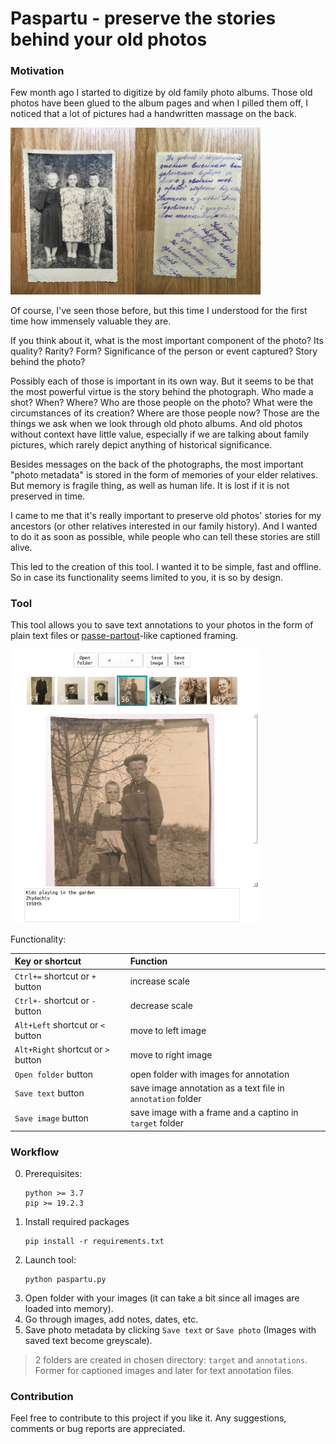 # Paspartu - preserve the stories behind your old photos

### Motivation

Few month ago I started to digitize by old family photo albums.
Those old photos have been glued to the album pages and when I pilled them off, 
I noticed that a lot of pictures had a handwritten massage on the back. 

<img src="./images/original.png" alt="drawing" width="400"/>

Of course, I've seen those before, but this time I understood for the first time how 
immensely valuable they are.

If you think about it, what is the most important component of the photo? Its quality? Rarity? Form? Significance of 
the person or event captured? Story behind the photo? 

Possibly each of those is important in its own way. But it seems to be that the most powerful virtue is the 
story behind the photograph. Who made a shot? When? Where? Who are those people on the photo? What were the 
circumstances of its creation? Where are those people now? Those are the things we ask when we look through 
old photo albums. And old photos without context have little value, especially if we are talking 
about family pictures, which rarely depict anything of historical significance.

Besides messages on the back of the photographs, the most important "photo metadata" is stored in the form of 
memories of your elder relatives. But memory is fragile thing, as well as human life. 
It is lost if it is not preserved in time.

I came to me that it's really important to preserve old photos' stories for my ancestors 
(or other relatives interested in our family history). And I wanted to do it as soon as possible, while
people who can tell these stories are still alive.
 
 This led to the creation of this tool. I wanted it to be simple, fast and offline. So in case its functionality
 seems limited to you, it is so by design. 

### Tool

This tool allows you to save text annotations to your photos in the form of plain text files 
or [passe-partout](https://en.wikipedia.org/wiki/Mat_(picture_framing))-like captioned framing.

<img src="./images/ui.png" alt="drawing" width="400"/>

Functionality:

| Key or shortcut | Function |
|:---           |:---      |
|`Ctrl+=` shortcut or `+` button    | increase scale |
|`Ctrl+-` shortcut or `-` button     | decrease scale |
|`Alt+Left` shortcut or `<` button    | move to left image |
|`Alt+Right` shortcut or `>` button   | move to right image |
|`Open folder` button | open folder with images for annotation |
|`Save text` button | save image annotation as a text file in `annotation` folder |
|`Save image` button| save image with a frame and a captino in `target` folder |

### Workflow

0) Prerequisites:
    ```
    python >= 3.7
    pip >= 19.2.3
    ```
1) Install required packages
    ```shell script
    pip install -r requirements.txt
    ```
2) Launch tool:
    ```shell script
    python paspartu.py
    ```
3) Open folder with your images (it can take a bit since all images are loaded into memory).
4) Go through images, add notes, dates, etc.
5) Save photo metadata by clicking `Save text` or `Save photo` (Images with saved text become greyscale).

> 2 folders are created in chosen directory: `target` and `annotations`. 
> Former for captioned images and later for text annotation files.

### Contribution

Feel free to contribute to this project if you like it.
Any suggestions, comments or bug reports are appreciated.
